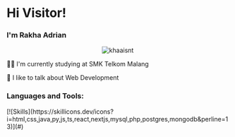 <h1 align="left">Hi Visitor!</h1>
<h3 align="left">I'm Rakha Adrian</h3>

<p align="center"> <img src="https://komarev.com/ghpvc/?username=khaaisnt&label=Profile%20views&color=0e75b6&style=flat" alt="khaaisnt" /> </p>

👨‍💻 I'm currently studying at SMK Telkom Malang

💬 I like to talk about Web Development

<h3 align="left">Languages and Tools:</h3>
[![Skills](https://skillicons.dev/icons?i=html,css,java,py,js,ts,react,nextjs,mysql,php,postgres,mongodb&perline=13)](#)
